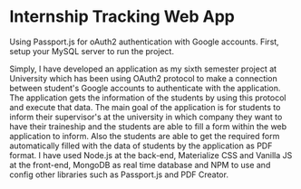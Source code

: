 # Internship Tracking Web App

Using Passport.js for oAuth2 authentication with Google accounts. First, setup your MySQL server to run the project. 

Simply, I have developed an application as my sixth semester project at University which has been using OAuth2 protocol to make a connection between student's Google accounts to authenticate with the application. The application gets the information of the students by using this protocol and execute that data. The main goal of the application is for students to inform their supervisor's at the university in which company they want to have their traineship and the students are able to fill a form within the web application to inform. Also the students are able to get the required form automatically filled with the data of students by the application as PDF format. I have used Node.js at the back-end, Materialize CSS and Vanilla JS at the front-end, MongoDB as real time database and NPM to use and config other libraries such as Passport.js and PDF Creator.